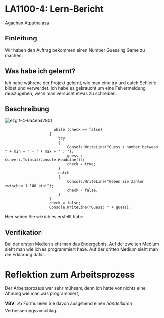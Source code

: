 # LA1100-4: Lern-Bericht
Agachan Atputharasa

## Einleitung

Wir haben den Auftrag bekommen einen Number Guessing Game zu machen.

## Was habe ich gelernt?

Ich habe während der Projekt gelernt, wie man eine try und catch Schleife bildet und verwendet. Ich habe es gebraucht um eine Fehlermeldung rauszugeben, wenn man versucht etwas zu schreiben.


## Beschreibung

![ezgif-4-6a4ea42901](https://user-images.githubusercontent.com/110893260/189848907-f44b22e7-8e78-4211-a6b2-bf6755258d74.gif)
```Csharp
                      while (check == false)
                    {
                        try
                        {
                            Console.WriteLine("Guess a number between " + min + " - " + max + " : ");
                            guess = Convert.ToInt32(Console.ReadLine());
                            check = true;
                        }
                        catch
                        {
                            Console.WriteLine("Geben Sie Zahlen zwischen 1-100 ein!");
                            check = false;
                        }
                    }
                    check = false;
                    Console.WriteLine("Guess: " + guess);
 ```                       
Hier sehen Sie wie ich es erstellt habe

## Verifikation
Bei der ersten Medien sieht man das Endergebnis.
Auf der zweiten Medium sieht man wie ich es programmiert habe.
Auf der dritten Medium sieht man die Erklärung dafür.

# Reflektion zum Arbeitsprozess

Der Arbeitsprozess war sehr mühsam, denn ich hatte von nichts eine Ahnung wie man was programmiert,

**VBV**: ✍️ Formulieren Sie davon ausgehend einen *handelbaren* Verbesserungsvorschlag.
